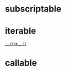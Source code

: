 # subscriptable

# iterable

[`__iter__()`](https://docs.python.org/3/reference/datamodel.html#object.__iter__) 

# callable

